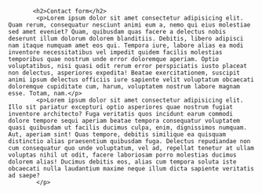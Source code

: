            <h2>Contact form</h2>
            <p>Lorem ipsum dolor sit amet consectetur adipisicing elit. Quam rerum, consequatur nesciunt animi eum a, nemo qui eius molestiae sed amet eveniet? Quam, quibusdam quas facere a delectus nobis deserunt illum dolorum dolorem blanditiis. Debitis, libero adipisci nam itaque numquam amet eos qui. Tempora iure, labore alias ea modi inventore necessitatibus vel impedit quidem facilis molestias temporibus quae nostrum unde error doloremque aperiam. Optio voluptatibus, nisi quasi odit rerum error perspiciatis iusto placeat non delectus, asperiores expedita! Beatae exercitationem, suscipit animi ipsum delectus officiis iure sapiente velit voluptatum obcaecati doloremque cupiditate cum, harum, voluptatem nostrum labore magnam esse. Totam, nam.</p>
            <p>Lorem ipsum dolor sit amet consectetur adipisicing elit. Illo sit pariatur excepturi optio asperiores quae nostrum fugiat inventore architecto? Fuga veritatis quos incidunt earum commodi dolore tempore sequi aperiam beatae tempora consequatur voluptatem quasi quibusdam ut facilis ducimus culpa, enim, dignissimos numquam. Aut, aperiam sint! Quas tempore, debitis similique ea quisquam distinctio alias praesentium quibusdam fuga. Delectus repudiandae non cum consequatur quo unde voluptatum, vel ad, repellat tenetur at ullam voluptas nihil ut odit, facere laboriosam porro molestias ducimus dolorem alias! Ducimus debitis eos, alias cum tempora soluta iste obcaecati nulla laudantium maxime neque illum dicta sapiente veritatis ad saepe?
            </p>